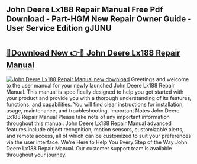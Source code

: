 ## John Deere Lx188 Repair Manual Free Pdf Download - Part-HGM New Repair Owner Guide - User Service Edition gJUNU

# <h2><a href="http://bc9109.oget.top/?id=John+Deere+Lx188+Repair+Manual">🔗Download New 👉🔴 John Deere Lx188 Repair Manual</a></h2>

[![John Deere Lx188 Repair Manual new download](https://i.imgur.com/5g1atiW.png)](http://bc9109.oget.top/?id=John+Deere+Lx188+Repair+Manual)
Greetings and welcome to the user manual for your newly launched John Deere Lx188 Repair Manual. This manual is specifically designed to help you get started with your product and provide you with a thorough understanding of its features, functions, and capabilities. You will find clear instructions for installation, usage, maintenance, and troubleshooting. Important Notes John Deere Lx188 Repair Manual Please take note of any important information throughout this manual. John Deere Lx188 Repair Manual advanced features include object recognition, motion sensors, customizable alerts, and remote access, all of which can be customized to suit your preferences via the user interface. We're Here to Help You Every Step of the Way John Deere Lx188 Repair Manual. Our customer support team is available throughout your journey.
